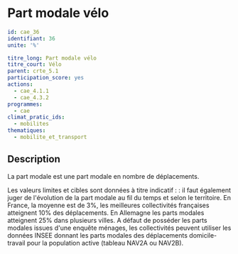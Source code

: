 # Part modale vélo
```yaml
id: cae_36
identifiant: 36
unite: '%'

titre_long: Part modale vélo
titre_court: Vélo
parent: crte_5.1
participation_score: yes
actions:
  - cae_4.1.1
  - cae_4.3.2
programmes:
  - cae
climat_pratic_ids:
  - mobilites
thematiques:
  - mobilite_et_transport
```
## Description
La part modale est une part modale en nombre de déplacements.

Les valeurs limites et cibles sont données à titre indicatif : : il faut également juger de l'évolution de la part modale au fil du temps et selon le territoire. En France, la moyenne est de 3%, les meilleures collectivités françaises atteignent 10% des déplacements. En Allemagne les parts modales atteignent 25% dans plusieurs villes. A défaut de posséder les parts modales issues d'une enquête ménages, les collectivités peuvent utiliser les données INSEE donnant les parts modales des déplacements domicile-travail pour la population active (tableau NAV2A ou NAV2B).





